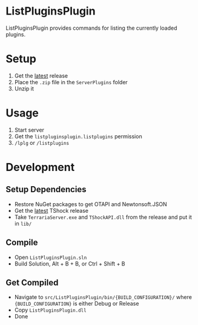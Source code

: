 # ListPluginsPlugin
ListPluginsPlugin provides commands for listing the currently loaded plugins.

# Setup
1. Get the [latest](/Arthri/ListPluginsPlugin/releases/latest) release
2. Place the `.zip` file in the `ServerPlugins` folder
3. Unzip it

# Usage
1. Start server
2. Get the `listpluginsplugin.listplugins` permission
3. `/lplg` or `/listplugins`

# Development

## Setup Dependencies
- Restore NuGet packages to get OTAPI and Newtonsoft.JSON
- Get the [latest](/Pryaxis/TShock/releases/latest) TShock release
- Take `TerrariaServer.exe` and `TShockAPI.dll` from the release and put it in `lib/`

## Compile
- Open `ListPluginsPlugin.sln`
- Build Solution, Alt + B + B, or Ctrl + Shift + B

## Get Compiled
- Navigate to `src/ListPluginsPlugin/bin/{BUILD_CONFIGURATION}/` where `{BUILD_CONFIGURATION}` is either Debug or Release
- Copy `ListPluginsPlugin.dll`
- Done
